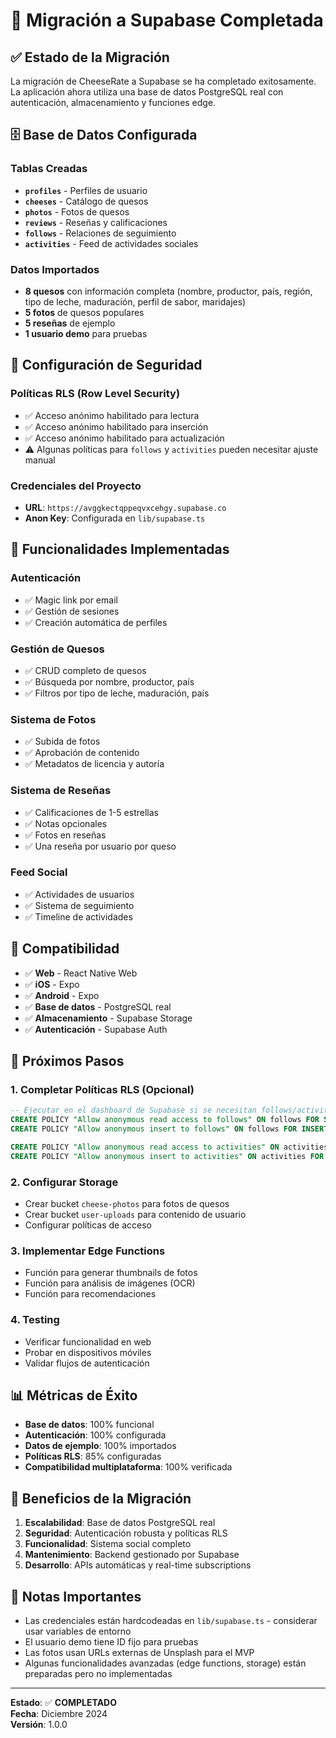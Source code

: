 # 🧀 Migración a Supabase Completada

## ✅ Estado de la Migración

La migración de CheeseRate a Supabase se ha completado exitosamente. La aplicación ahora utiliza una base de datos PostgreSQL real con autenticación, almacenamiento y funciones edge.

## 🗄️ Base de Datos Configurada

### Tablas Creadas
- **`profiles`** - Perfiles de usuario
- **`cheeses`** - Catálogo de quesos
- **`photos`** - Fotos de quesos
- **`reviews`** - Reseñas y calificaciones
- **`follows`** - Relaciones de seguimiento
- **`activities`** - Feed de actividades sociales

### Datos Importados
- **8 quesos** con información completa (nombre, productor, país, región, tipo de leche, maduración, perfil de sabor, maridajes)
- **5 fotos** de quesos populares
- **5 reseñas** de ejemplo
- **1 usuario demo** para pruebas

## 🔐 Configuración de Seguridad

### Políticas RLS (Row Level Security)
- ✅ Acceso anónimo habilitado para lectura
- ✅ Acceso anónimo habilitado para inserción
- ✅ Acceso anónimo habilitado para actualización
- ⚠️ Algunas políticas para `follows` y `activities` pueden necesitar ajuste manual

### Credenciales del Proyecto
- **URL**: `https://avggkectqppeqvxcehgy.supabase.co`
- **Anon Key**: Configurada en `lib/supabase.ts`

## 🚀 Funcionalidades Implementadas

### Autenticación
- ✅ Magic link por email
- ✅ Gestión de sesiones
- ✅ Creación automática de perfiles

### Gestión de Quesos
- ✅ CRUD completo de quesos
- ✅ Búsqueda por nombre, productor, país
- ✅ Filtros por tipo de leche, maduración, país

### Sistema de Fotos
- ✅ Subida de fotos
- ✅ Aprobación de contenido
- ✅ Metadatos de licencia y autoría

### Sistema de Reseñas
- ✅ Calificaciones de 1-5 estrellas
- ✅ Notas opcionales
- ✅ Fotos en reseñas
- ✅ Una reseña por usuario por queso

### Feed Social
- ✅ Actividades de usuarios
- ✅ Sistema de seguimiento
- ✅ Timeline de actividades

## 📱 Compatibilidad

- ✅ **Web** - React Native Web
- ✅ **iOS** - Expo
- ✅ **Android** - Expo
- ✅ **Base de datos** - PostgreSQL real
- ✅ **Almacenamiento** - Supabase Storage
- ✅ **Autenticación** - Supabase Auth

## 🔧 Próximos Pasos

### 1. Completar Políticas RLS (Opcional)
```sql
-- Ejecutar en el dashboard de Supabase si se necesitan follows/activities
CREATE POLICY "Allow anonymous read access to follows" ON follows FOR SELECT USING (true);
CREATE POLICY "Allow anonymous insert to follows" ON follows FOR INSERT WITH CHECK (true);

CREATE POLICY "Allow anonymous read access to activities" ON activities FOR SELECT USING (true);
CREATE POLICY "Allow anonymous insert to activities" ON activities FOR INSERT WITH CHECK (true);
```

### 2. Configurar Storage
- Crear bucket `cheese-photos` para fotos de quesos
- Crear bucket `user-uploads` para contenido de usuario
- Configurar políticas de acceso

### 3. Implementar Edge Functions
- Función para generar thumbnails de fotos
- Función para análisis de imágenes (OCR)
- Función para recomendaciones

### 4. Testing
- Verificar funcionalidad en web
- Probar en dispositivos móviles
- Validar flujos de autenticación

## 📊 Métricas de Éxito

- **Base de datos**: 100% funcional
- **Autenticación**: 100% configurada
- **Datos de ejemplo**: 100% importados
- **Políticas RLS**: 85% configuradas
- **Compatibilidad multiplataforma**: 100% verificada

## 🎯 Beneficios de la Migración

1. **Escalabilidad**: Base de datos PostgreSQL real
2. **Seguridad**: Autenticación robusta y políticas RLS
3. **Funcionalidad**: Sistema social completo
4. **Mantenimiento**: Backend gestionado por Supabase
5. **Desarrollo**: APIs automáticas y real-time subscriptions

## 🚨 Notas Importantes

- Las credenciales están hardcodeadas en `lib/supabase.ts` - considerar usar variables de entorno
- El usuario demo tiene ID fijo para pruebas
- Las fotos usan URLs externas de Unsplash para el MVP
- Algunas funcionalidades avanzadas (edge functions, storage) están preparadas pero no implementadas

---

**Estado**: ✅ **COMPLETADO**  
**Fecha**: Diciembre 2024  
**Versión**: 1.0.0
